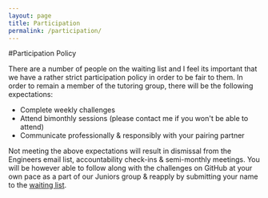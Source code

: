 ```yaml
---
layout: page
title: Participation
permalink: /participation/
---
```


#Participation Policy

There are a number of people on the waiting list and I feel its important that we have a rather strict participation policy in order to be fair to them. In order to remain a member of the tutoring group, there will be the following expectations:

- Complete weekly challenges
- Attend bimonthly sessions (please contact me if you won't be able to attend)
- Communicate professionally & responsibly with your pairing partner

Not meeting the above expectations will result in dismissal from the Engineers email list, accountability check-ins & semi-monthly meetings. You will be however able to follow along with the challenges on GitHub at your own pace as a part of our Juniors group & reapply by submitting your name to the [waiting list](https://docs.google.com/a/goodproduce.net/forms/d/11WzmAGErqLTQ6NAwtBOTVl_BOlkXdj3L-8tbzBNGb9s/viewform).
